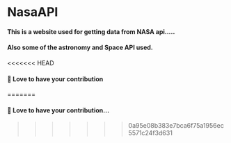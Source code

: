 # NasaAPI
#### This is a website used for getting data from NASA api.....
#### Also some of the astronomy and Space API used.

<<<<<<< HEAD
#### 👬 Love to have your contribution
=======
#### 👬 Love to have your contribution...
>>>>>>> 0a95e08b383e7bca6f75a1956ec5571c24f3d631

